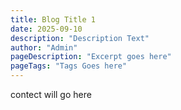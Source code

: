 ```yaml
--- 
title: Blog Title 1
date: 2025-09-10
description: "Description Text"
author: "Admin"
pageDescription: "Excerpt goes here"
pageTags: "Tags Goes here"
---
```


contect will go here